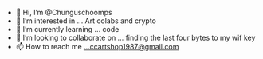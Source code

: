 - 👋 Hi, I’m @Chunguschoomps
- 👀 I’m interested in ... Art colabs and crypto
- 🌱 I’m currently learning ... code
- 💞️ I’m looking to collaborate on ... finding the last four bytes to my wif key
- 📫 How to reach me ...ccartshop1987@gmail.com

<!---
Chunguschoomps/Chunguschoomps is a ✨ special ✨ repository because its `README.md` (this file) appears on your GitHub profile.
You can click the Preview link to take a look at your changes.
--->
